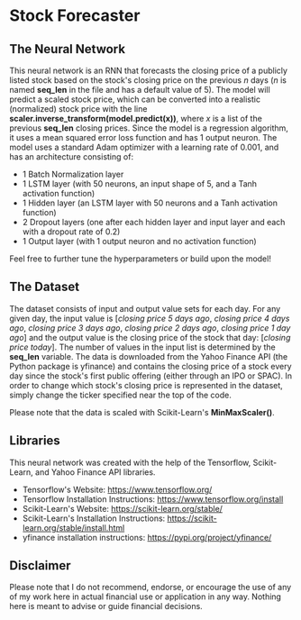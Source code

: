 # Stock Forecaster

## The Neural Network

This neural network is an RNN that forecasts the closing price of a publicly listed stock based on the stock's closing price on the previous *n* days (*n* is named **seq_len** in the file and has a default value of 5). The model will predict a scaled stock price, which can be converted into a realistic (normalized) stock price with the line **scaler.inverse_transform(model.predict(x))**, where *x* is a list of the previous **seq_len** closing prices. Since the model is a regression algorithm, it uses a mean squared error loss function and has 1 output neuron. The model uses a standard Adam optimizer with a learning rate of 0.001, and has an architecture consisting of:
- 1 Batch Normalization layer
- 1 LSTM layer (with 50 neurons, an input shape of 5, and a Tanh activation function)
- 1 Hidden layer (an LSTM layer with 50 neurons and a Tanh activation function)
- 2 Dropout layers (one after each hidden layer and input layer and each with a dropout rate of 0.2)
- 1 Output layer (with 1 output neuron and no activation function)

Feel free to further tune the hyperparameters or build upon the model!

## The Dataset
The dataset consists of input and output value sets for each day. For any given day, the input value is [*closing price 5 days ago*, *closing price 4 days ago*, *closing price 3 days ago*, *closing price 2 days ago*, *closing price 1 day ago*] and the output value is the closing price of the stock that day: [*closing price today*]. The number of values in the input list is determined by the **seq_len** variable. The data is downloaded from the Yahoo Finance API (the Python package is yfinance) and contains the closing price of a stock every day since the stock's first public offering (either through an IPO or SPAC). In order to change which stock's closing price is represented in the dataset, simply change the ticker specified near the top of the code.

Please note that the data is scaled with Scikit-Learn's **MinMaxScaler()**.

## Libraries
This neural network was created with the help of the Tensorflow, Scikit-Learn, and Yahoo Finance API libraries.
- Tensorflow's Website: https://www.tensorflow.org/
- Tensorflow Installation Instructions: https://www.tensorflow.org/install
- Scikit-Learn's Website: https://scikit-learn.org/stable/
- Scikit-Learn's Installation Instructions: https://scikit-learn.org/stable/install.html
- yfinance installation instructions: https://pypi.org/project/yfinance/

## Disclaimer
Please note that I do not recommend, endorse, or encourage the use of any of my work here in actual financial use or application in any way. Nothing here is meant to advise or guide financial decisions.
